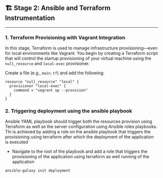 
## 🏗️ Stage 2: Ansible and Terraform Instrumentation

---

### 1. Terraform Provisioning with Vagrant Integration

In this stage, Terraform is used to manage infrastructure provisioning—even for local environments like Vagrant. You begin by creating a Terraform script that will control the startup 
provisioning of your virtual machine using the `null_resource` and `local-exec` provisioner.

Create a file (e.g., `main.tf`) and add the following:

```hcl
resource "null_resource" "local" {
  provisioner "local-exec" {
    command = "vagrant up --provision"
  }
}
```
### 2. Triggering deployment using the ansible playbook
 
 Ansible YAML playbook should trigger both the resources provision using Terraform as well as the server configuration using Ansible roles playbooks. Thi is achieved by adding a 
 role on the ansible playbook that triggers the provisioning using terraform after which the deployment of the application is executed
  - Navigate to the root of the playbook and add a role that triggers the provisioning of the application using terraform as well running of the application
   ```bash
   ansible-galaxy init deployment
   ```  
  
  
